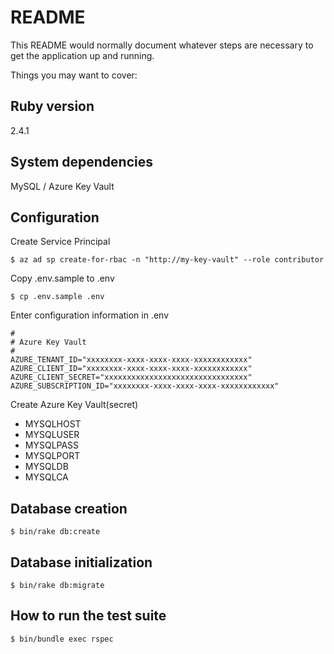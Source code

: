 # README

This README would normally document whatever steps are necessary to get the
application up and running.

Things you may want to cover:

## Ruby version

2.4.1

## System dependencies

MySQL / Azure Key Vault

## Configuration

Create Service Principal 

```
$ az ad sp create-for-rbac -n "http://my-key-vault" --role contributor
```

Copy .env.sample to .env

```
$ cp .env.sample .env
```

Enter configuration information in .env

```
#
# Azure Key Vault
#
AZURE_TENANT_ID="xxxxxxxx-xxxx-xxxx-xxxx-xxxxxxxxxxxx"
AZURE_CLIENT_ID="xxxxxxxx-xxxx-xxxx-xxxx-xxxxxxxxxxxx"
AZURE_CLIENT_SECRET="xxxxxxxxxxxxxxxxxxxxxxxxxxxxxxxx"
AZURE_SUBSCRIPTION_ID="xxxxxxxx-xxxx-xxxx-xxxx-xxxxxxxxxxxx"
```

Create Azure Key Vault(secret)

* MYSQLHOST
* MYSQLUSER
* MYSQLPASS
* MYSQLPORT
* MYSQLDB
* MYSQLCA

## Database creation

```
$ bin/rake db:create
```

## Database initialization

```
$ bin/rake db:migrate
```

## How to run the test suite

```
$ bin/bundle exec rspec
```
